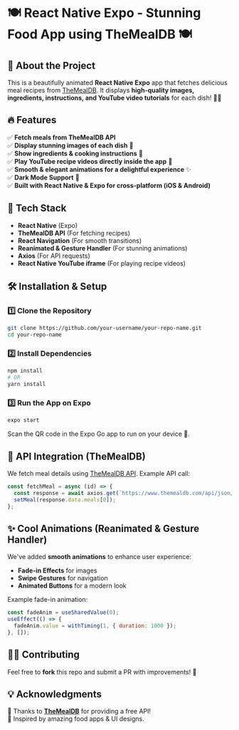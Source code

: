 # 🍽️ React Native Expo - Stunning Food App using TheMealDB 🍽️


## 📌 About the Project
This is a beautifully animated **React Native Expo** app that fetches delicious meal recipes from [TheMealDB](https://www.themealdb.com/). It displays **high-quality images, ingredients, instructions, and YouTube video tutorials** for each dish! 🍜✨

## 🔥 Features
✅ **Fetch meals from TheMealDB API**  
✅ **Display stunning images of each dish** 📸  
✅ **Show ingredients & cooking instructions** 📝  
✅ **Play YouTube recipe videos directly inside the app** 🎥  
✅ **Smooth & elegant animations for a delightful experience** ✨  
✅ **Dark Mode Support** 🌙  
✅ **Built with React Native & Expo for cross-platform (iOS & Android)**  


## 🚀 Tech Stack
- **React Native** (Expo)
- **TheMealDB API** (For fetching recipes)
- **React Navigation** (For smooth transitions)
- **Reanimated & Gesture Handler** (For stunning animations)
- **Axios** (For API requests)
- **React Native YouTube iframe** (For playing recipe videos)


## 🛠️ Installation & Setup
### 1️⃣ Clone the Repository
```bash
git clone https://github.com/your-username/your-repo-name.git
cd your-repo-name
```

### 2️⃣ Install Dependencies
```bash
npm install
# OR
yarn install
```

### 3️⃣ Run the App on Expo
```bash
expo start
```
Scan the QR code in the Expo Go app to run on your device 📱.  

## 🔗 API Integration (TheMealDB)
We fetch meal details using [TheMealDB API](https://www.themealdb.com/). Example API call:
```javascript
const fetchMeal = async (id) => {
  const response = await axios.get(`https://www.themealdb.com/api/json/v1/1/lookup.php?i=${id}`);
  setMeal(response.data.meals[0]);
};
```

## ✨ Cool Animations (Reanimated & Gesture Handler)
We've added **smooth animations** to enhance user experience:
- **Fade-in Effects** for images  
- **Swipe Gestures** for navigation  
- **Animated Buttons** for a modern look  

Example fade-in animation:
```javascript
const fadeAnim = useSharedValue(0);
useEffect(() => {
  fadeAnim.value = withTiming(1, { duration: 1000 });
}, []);
```



## 👨‍💻 Contributing
Feel free to **fork** this repo and submit a PR with improvements! 🚀  

## 💡 Acknowledgments
🙏 Thanks to **[TheMealDB](https://www.themealdb.com/)** for providing a free API!  
🔗 Inspired by amazing food apps & UI designs.  

